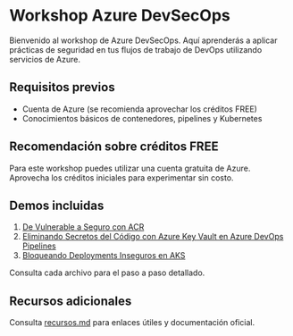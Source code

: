 # Workshop Azure DevSecOps

Bienvenido al workshop de Azure DevSecOps. Aquí aprenderás a aplicar prácticas de seguridad en tus flujos de trabajo de DevOps utilizando servicios de Azure.

## Requisitos previos

- Cuenta de Azure (se recomienda aprovechar los créditos FREE)
- Conocimientos básicos de contenedores, pipelines y Kubernetes

## Recomendación sobre créditos FREE

Para este workshop puedes utilizar una cuenta gratuita de Azure. Aprovecha los créditos iniciales para experimentar sin costo.

## Demos incluidas

1. [De Vulnerable a Seguro con ACR](./demo1-acr-vulnerabilidades/demo1-acr-vulnerabilidades.md)
2. [Eliminando Secretos del Código con Azure Key Vault en Azure DevOps Pipelines](./demo2-keyvault-pipelines.md)
3. [Bloqueando Deployments Inseguros en AKS](./demo3-aks-policies.md)

Consulta cada archivo para el paso a paso detallado.

## Recursos adicionales

Consulta [recursos.md](./recursos.md) para enlaces útiles y documentación oficial.
